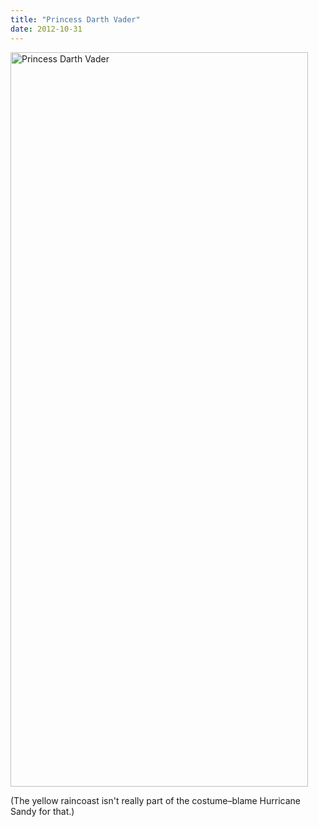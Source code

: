 ```yaml
---
title: "Princess Darth Vader"
date: 2012-10-31
---
```

<img src="@root/files/2012/10/pd.png" alt="Princess Darth Vader" width="476" height="1175" class="centered">
<p>(The yellow raincoast isn't really part of the costume–blame Hurricane Sandy for that.)</p>
